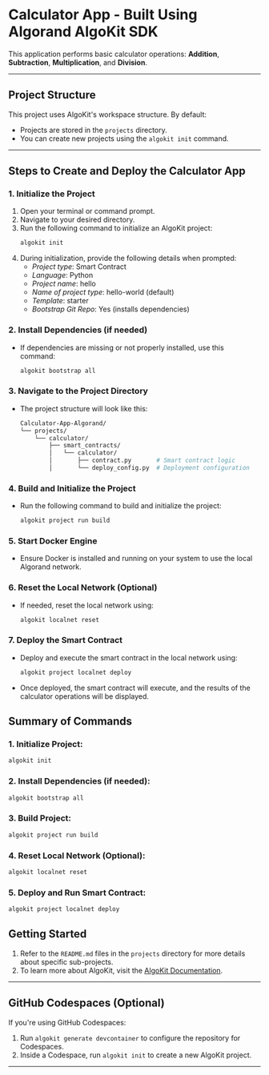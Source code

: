 # Calculator App - Built Using Algorand AlgoKit SDK

This application performs basic calculator operations: **Addition**, **Subtraction**, **Multiplication**, and **Division**.

---

## Project Structure

This project uses AlgoKit's workspace structure. By default:
- Projects are stored in the `projects` directory.
- You can create new projects using the `algokit init` command.

---

## Steps to Create and Deploy the Calculator App  

### 1. Initialize the Project  
1. Open your terminal or command prompt.  
2. Navigate to your desired directory.  
3. Run the following command to initialize an AlgoKit project:  
   ```bash
   algokit init
   ```
4. During initialization, provide the following details when prompted:
    - *Project type*: Smart Contract
    - *Language*: Python
    - *Project name*: hello
    - *Name of project type*: hello-world (default)
    - *Template*: starter
    - *Bootstrap Git Repo*: Yes (installs dependencies)

### 2. Install Dependencies (if needed)
- If dependencies are missing or not properly installed, use this command:
   ```bash
   algokit bootstrap all
   ```

### 3. Navigate to the Project Directory
- The project structure will look like this:
  ```bash
  Calculator-App-Algorand/
  └── projects/
      └── calculator/
          ├── smart_contracts/
          │   └── calculator/
          │       ├── contract.py       # Smart contract logic
          │       └── deploy_config.py  # Deployment configuration
  ```

### 4. Build and Initialize the Project
- Run the following command to build and initialize the project:
  ```bash
  algokit project run build
  ```
### 5. Start Docker Engine
- Ensure Docker is installed and running on your system to use the local Algorand network.

### 6. Reset the Local Network (Optional)
- If needed, reset the local network using:

  ```bash
  algokit localnet reset
  ```
  
### 7. Deploy the Smart Contract
- Deploy and execute the smart contract in the local network using:

  ```bash
  algokit project localnet deploy
  ```
  
- Once deployed, the smart contract will execute, and the results of the calculator operations will be displayed.

## Summary of Commands

### 1. Initialize Project:
```bash
algokit init
```

### 2. Install Dependencies (if needed):
```bash
algokit bootstrap all
```
    
### 3. Build Project:
 ```bash
algokit project run build
```

### 4. Reset Local Network (Optional):
```bash
algokit localnet reset
```

### 5. Deploy and Run Smart Contract:
```bash
algokit project localnet deploy
```


## Getting Started

1. Refer to the `README.md` files in the `projects` directory for more details about specific sub-projects.  
2. To learn more about AlgoKit, visit the [AlgoKit Documentation](https://github.com/algorandfoundation/algokit-cli/blob/main/docs/algokit.md).

---

## GitHub Codespaces (Optional)

If you're using GitHub Codespaces:
1. Run `algokit generate devcontainer` to configure the repository for Codespaces.  
2. Inside a Codespace, run `algokit init` to create a new AlgoKit project.

---
